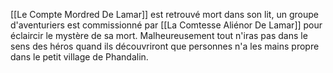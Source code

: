 [[Le Compte Mordred De Lamar]] est retrouvé mort dans son lit, un groupe d'aventuriers est commissionné par [[La Comtesse Aliénor De Lamar]] pour éclaircir le mystère de sa mort. Malheureusement tout n'iras pas dans le sens des héros quand ils découvriront que personnes n'a les mains propre dans le petit village de Phandalin.